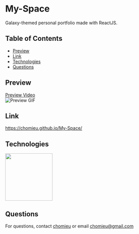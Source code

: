 # My-Space

Galaxy-themed personal portfolio made with ReactJS.

## Table of Contents
* [Preview](#preview)
* [Link](#link)
* [Technologies](#technologies)
* [Questions](#questions)

## Preview
[Preview Video](https://drive.google.com/file/d/1wKXpTdF8fuFXnaffc4YNNZJX6sSybQgV/view)</br>
![Preview GIF](./preview.gif)

## Link
<https://chomieu.github.io/My-Space/>

## Technologies
<a href="https://reactjs.org/"><img src="https://i.imgur.com/c24KSot.png" width="150" /></a>

## Questions
For questions, contact [chomieu](https://github.com/chomieu) or email chomieu@gmail.com
